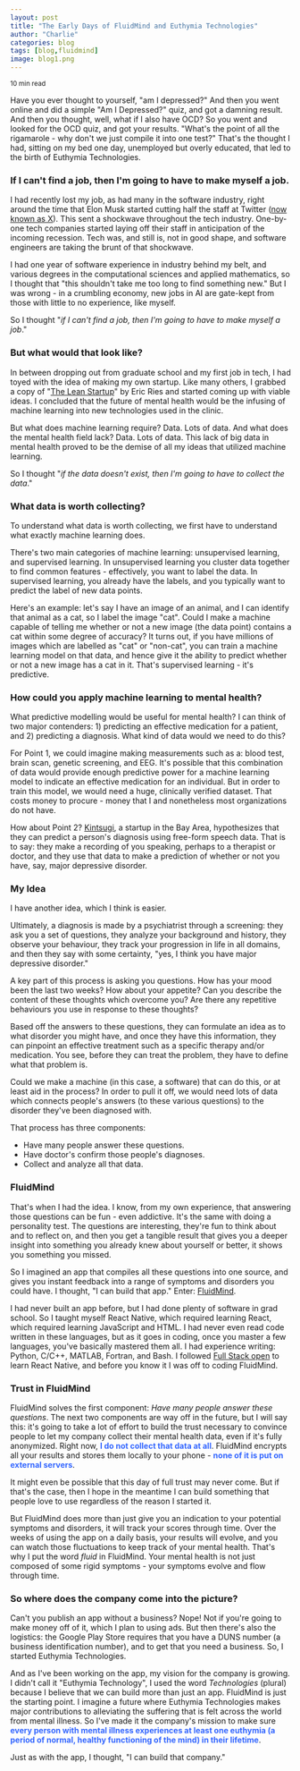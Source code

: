 ```yaml
---
layout: post
title: "The Early Days of FluidMind and Euthymia Technologies"
author: "Charlie"
categories: blog
tags: [blog,fluidmind]
image: blog1.png
---
```


<small>10 min read</small>

Have you ever thought to yourself, "am I depressed?" And then you went online and did a simple "Am I Depressed?" quiz, and got a damning result. And then you thought, well, what if I also have OCD? So you went and looked for the OCD quiz, and got your results. "What's the point of all the rigamarole - why don't we just compile it into one test?" That's the thought I had, sitting on my bed one day, unemployed but overly educated, that led to the birth of Euthymia Technologies.

### If I can't find a job, then I'm going to have to make myself a job.

I had recently lost my job, as had many in the software industry, right around the time that Elon Musk started cutting half the staff at Twitter ([now known as X](https://twitter.com/euthymiatech)). This sent a shockwave throughout the tech industry. One-by-one tech companies started laying off their staff in anticipation of the incoming recession. Tech was, and still is, not in good shape, and software engineers are taking the brunt of that shockwave.

I had one year of software experience in industry behind my belt, and various degrees in the computational sciences and applied mathematics, so I thought that "this shouldn't take me too long to find something new." But I was wrong - in a crumbling economy, new jobs in AI are gate-kept from those with little to no experience, like myself.

So I thought "*if I can't find a job, then I'm going to have to make myself a job*."

### But what would that look like?

In between dropping out from graduate school and my first job in tech, I had toyed with the idea of making my own startup. Like many others, I grabbed a copy of "[The Lean Startup](https://www.amazon.ca/Lean-Startup-Innovation-Successful-Businesses/dp/0670921602/ref=asc_df_0670921602/?hvadid=293006252041&hvdev=c&hvdvcmdl&hvlocint&hvlocphy=9000910&hvnetw=g&hvpone&hvpos&hvptwo&hvqmt&hvrand=10443926367184204382&hvtargid=pla-364195445884&linkCode=df0&mcid=27ef50f7b1cc3e8cb7b5bd69ab0f107d&psc=1&tag=googleshopc0c-20)" by Eric Ries and started coming up with viable ideas. I concluded that the future of mental health would be the infusing of machine learning into new technologies used in the clinic.

But what does machine learning require? Data. Lots of data. And what does the mental health field lack? Data. Lots of data. This lack of big data in mental health proved to be the demise of all my ideas that utilized machine learning.

So I thought "*if the data doesn't exist, then I'm going to have to collect the data*."

### What data is worth collecting?

To understand what data is worth collecting, we first have to understand what exactly machine learning does.

There's two main categories of machine learning: unsupervised learning, and supervised learning. In unsupervised learning you cluster data together to find common features - effectively, you want to label the data. In supervised learning, you already have the labels, and you typically want to predict the label of new data points.

Here's an example: let's say I have an image of an animal, and I can identify that animal as a cat, so I label the image "cat". Could I make a machine capable of telling me whether or not a new image (the data point) contains a cat within some degree of accuracy? It turns out, if you have millions of images which are labelled as "cat" or "non-cat", you can train a machine learning model on that data, and hence give it the ability to predict whether or not a new image has a cat in it. That's supervised learning - it's predictive.

### How could you apply machine learning to mental health?

What predictive modelling would be useful for mental health? I can think of two major contenders: 1) predicting an effective medication for a patient, and 2) predicting a diagnosis. What kind of data would we need to do this?

For Point 1, we could imagine making measurements such as a: blood test, brain scan, genetic screening, and EEG. It's possible that this combination of data would provide enough predictive power for a machine learning model to indicate an effective medication for an individual. But in order to train this model, we would need a huge, clinically verified dataset. That costs money to procure - money that I and nonetheless most organizations do not have.

How about Point 2? [Kintsugi](https://www.kintsugihealth.com/), a startup in the Bay Area, hypothesizes that they can predict a person's diagnosis using free-form speech data. That is to say: they make a recording of you speaking, perhaps to a therapist or doctor, and they use that data to make a prediction of whether or not you have, say, major depressive disorder.

### My Idea

I have another idea, which I think is easier.

Ultimately, a diagnosis is made by a psychiatrist through a screening: they ask you a set of questions, they analyze your background and history, they observe your behaviour, they track your progression in life in all domains, and then they say with some certainty, "yes, I think you have major depressive disorder."

A key part of this process is asking you questions. How has your mood been the last two weeks? How about your appetite? Can you describe the content of these thoughts which overcome you? Are there any repetitive behaviours you use in response to these thoughts?

Based off the answers to these questions, they can formulate an idea as to what disorder you might have, and once they have this information, they can pinpoint an effective treatment such as a specific therapy and/or medication. You see, before they can treat the problem, they have to define what that problem is.

Could we make a machine (in this case, a software) that can do this, or at least aid in the process? In order to pull it off, we would need lots of data which connects people's answers (to these various questions) to the disorder they've been diagnosed with.

That process has three components:

* Have many people answer these questions.
* Have doctor's confirm those people's diagnoses.
* Collect and analyze all that data.

### FluidMind

That's when I had the idea. I know, from my own experience, that answering those questions can be fun - even addictive. It's the same with doing a personality test. The questions are interesting, they're fun to think about and to reflect on, and then you get a tangible result that gives you a deeper insight into something you already knew about yourself or better, it shows you something you missed.

So I imagined an app that compiles all these questions into one source, and gives you instant feedback into a range of symptoms and disorders you could have. I thought, "I can build that app." Enter: [FluidMind](https://euthymiatechnologies.com/fluidmind).

I had never built an app before, but I had done plenty of software in grad school. So I taught myself React Native, which required learning React, which required learning JavaScript and HTML. I had never even read code written in these languages, but as it goes in coding, once you master a few languages, you've basically mastered them all. I had experience writing: Python, C/C++, MATLAB, Fortran, and Bash. I followed [Full Stack open](https://fullstackopen.com/en/) to learn React Native, and before you know it I was off to coding FluidMind.

### Trust in FluidMind

FluidMind solves the first component: *Have many people answer these questions*. The next two components are way off in the future, but I will say this: it's going to take a lot of effort to build the trust necessary to convince people to let my company collect their mental health data, even if it's fully anonymized. Right now, **<span style="color: #3366ff;">I do not collect that data at all</span>**. FluidMind encrypts all your results and stores them locally to your phone - **<span style="color: #3366ff;">none of it is put on external servers</span>**.

It might even be possible that this day of full trust may never come. But if that's the case, then I hope in the meantime I can build something that people love to use regardless of the reason I started it.

But FluidMind does more than just give you an indication to your potential symptoms and disorders, it will track your scores through time. Over the weeks of using the app on a daily basis, your results will evolve, and you can watch those fluctuations to keep track of your mental health. That's why I put the word *fluid* in FluidMind. Your mental health is not just composed of some rigid symptoms - your symptoms evolve and flow through time.

### So where does the company come into the picture?

Can't you publish an app without a business? Nope! Not if you're going to make money off of it, which I plan to using ads. But then there's also the logistics: the Google Play Store requires that you have a DUNS number (a business identification number), and to get that you need a business. So, I started Euthymia Technologies.

And as I've been working on the app, my vision for the company is growing. I didn't call it "Euthymia Technology", I used the word *Technologies* (plural) because I believe that we can build more than just an app. FluidMind is just the starting point. I imagine a future where Euthymia Technologies makes major contributions to alleviating the suffering that is felt across the world from mental illness. So I've made it the company's mission to make sure **<span style="color: #3366ff;">every person with mental illness experiences at least one euthymia (a period of normal, healthy functioning of the mind) in their lifetime</span>**.

Just as with the app, I thought, "I can build that company."
